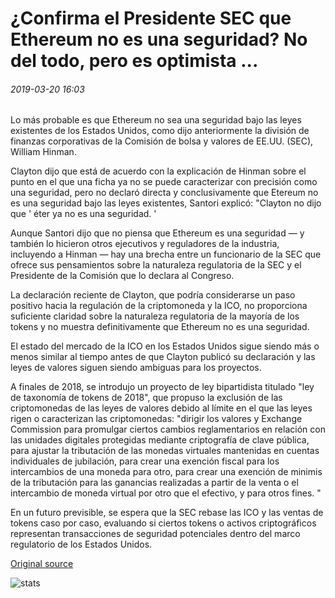 # ¿Confirma el Presidente SEC que Ethereum no es una seguridad? No del todo, pero es optimista ...

###### 2019-03-20 16:03

Lo más probable es que Ethereum no sea una seguridad bajo las leyes existentes de los Estados Unidos, como dijo anteriormente la división de finanzas corporativas de la Comisión de bolsa y valores de EE.UU. (SEC), William Hinman.

Clayton dijo que está de acuerdo con la explicación de Hinman sobre el punto en el que una ficha ya no se puede caracterizar con precisión como una seguridad, pero no declaró directa y conclusivamente que Etereum no es una seguridad bajo las leyes existentes, Santori explicó: "Clayton no dijo que ' éter ya no es una seguridad. '

Aunque Santori dijo que no piensa que Ethereum es una seguridad — y también lo hicieron otros ejecutivos y reguladores de la industria, incluyendo a Hinman — hay una brecha entre un funcionario de la SEC que ofrece sus pensamientos sobre la naturaleza regulatoria de la SEC y el Presidente de la Comisión que lo declara al Congreso.

La declaración reciente de Clayton, que podría considerarse un paso positivo hacia la regulación de la criptomoneda y la ICO, no proporciona suficiente claridad sobre la naturaleza regulatoria de la mayoría de los tokens y no muestra definitivamente que Ethereum no es una seguridad.

El estado del mercado de la ICO en los Estados Unidos sigue siendo más o menos similar al tiempo antes de que Clayton publicó su declaración y las leyes de valores siguen siendo ambiguas para los proyectos.

A finales de 2018, se introdujo un proyecto de ley bipartidista titulado "ley de taxonomía de tokens de 2018", que propuso la exclusión de las criptomonedas de las leyes de valores debido al límite en el que las leyes rigen o caracterizan las criptomonedas: "dirigir los valores y Exchange Commission para promulgar ciertos cambios reglamentarios en relación con las unidades digitales protegidas mediante criptografía de clave pública, para ajustar la tributación de las monedas virtuales mantenidas en cuentas individuales de jubilación, para crear una exención fiscal para los intercambios de una moneda para otro, para crear una exención de minimis de la tributación para las ganancias realizadas a partir de la venta o el intercambio de moneda virtual por otro que el efectivo, y para otros fines. "

En un futuro previsible, se espera que la SEC rebase las ICO y las ventas de tokens caso por caso, evaluando si ciertos tokens o activos criptográficos representan transacciones de seguridad potenciales dentro del marco regulatorio de los Estados Unidos.

[Original source](https://cointelegraph.com/news/did-the-sec-chairman-confirm-ethereum-isnt-a-security-not-quite-but-its-optimistic)

![stats](https://c.statcounter.com/11760860/0/a89fa40b/1/ "stats")